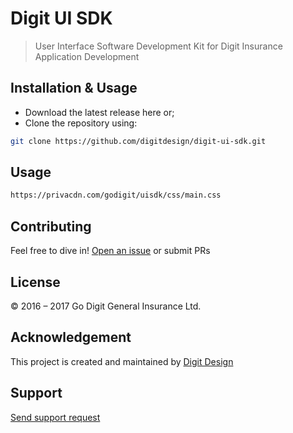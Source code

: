 # Digit UI SDK
> User Interface Software Development Kit for Digit Insurance Application Development

## Installation & Usage
- Download the latest release here or;
- Clone the repository using:
```sh
git clone https://github.com/digitdesign/digit-ui-sdk.git
```

## Usage
```sh
https://privacdn.com/godigit/uisdk/css/main.css
```

## Contributing
Feel free to dive in! [Open an issue](https://github.com/digitdesign/digit-ui-sdk/issues/new/) or submit PRs

## License
© 2016 – 2017 Go Digit General Insurance Ltd.

## Acknowledgement
This project is created and maintained by [Digit Design](https://godigit.design/)

## Support
[Send support request](mailto:shaan.shivanandan@godigit.com?Subject=Support%3A%20Digit%20UI%20SDK)